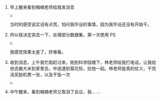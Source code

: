 1.  早上醒来看到楠楠老师给我发消息
    
    <img src="https://cdn.jsdelivr.net/gh/LastKnightCoder/ImgHosting3@master/202205161637552022-05-16-16-37-56.png" style="zoom:50%"/>
    
    当时的感受说实话有点慌，怕问我毕设的事情，因为我毕设还没有开始干。
    
2.  所以我决定突击一下，处理部分数据集，第一次使用 PS
    
    <img src="https://cdn.jsdelivr.net/gh/LastKnightCoder/ImgHosting3@master/202205161638342022-05-16-16-38-34.png" style="zoom:50%"/>
    
    我感觉效果太差了，好难看。
    
3.  收到消息，上午我忙刚赶过来，刚到科学园楼下，林老师给我打电话，让我给他去搬大米到家里去，中途遇到菊花铄，拉他一起。林老师是真的仗义，干完活奖励机票一张，以及干饭一次
    
    <img src="https://cdn.jsdelivr.net/gh/LastKnightCoder/ImgHosting3@master/202205161638592022-05-16-16-38-59.png" style="zoom:50%"/>
    
4.  中午醒来，看到楠楠老师又取消了会议，我... ...